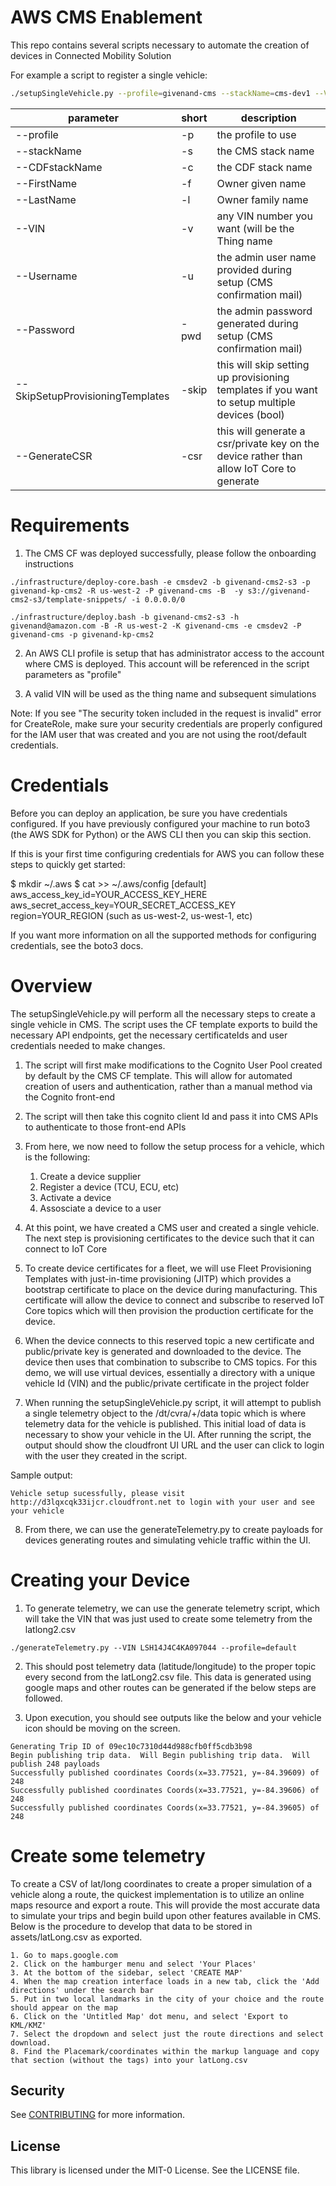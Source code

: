 # AWS CMS Enablement

This repo contains several scripts necessary to automate the creation of devices in Connected Mobility Solution

For example a script to register a single vehicle:
```bash
./setupSingleVehicle.py --profile=givenand-cms --stackName=cms-dev1 --VIN=LSH14J4C4LA046511 --FirstName=Test --LastName=User --Username=testCMSUser1 --Password=Testing1234 --CDFstackName cdf-core-development
```

| parameter      | short | description                                                           |
|----------------|-------|-----------------------------------------------------------------------|
| --profile      | -p    | the profile to use                                                    |
| --stackName    | -s    | the CMS stack name                                                    |
| --CDFstackName | -c    | the CDF stack name                                                    |
| --FirstName    | -f    | Owner given name                                                      |
| --LastName     | -l    | Owner family name                                                     |
| --VIN          | -v    | any VIN number you want (will be the Thing name                       |
| --Username     | -u    | the admin user name provided during setup (CMS confirmation mail)     |
| --Password     | -pwd  | the admin password generated during setup (CMS confirmation mail)     |
| --SkipSetupProvisioningTemplates     | -skip  | this will skip setting up provisioning templates if you want to setup multiple devices (bool)     |
| --GenerateCSR     | -csr  | this will generate a csr/private key on the device rather than allow IoT Core to generate     |

# Requirements

1. The CMS CF was deployed successfully, please follow the onboarding instructions

```
./infrastructure/deploy-core.bash -e cmsdev2 -b givenand-cms2-s3 -p givenand-kp-cms2 -R us-west-2 -P givenand-cms -B  -y s3://givenand-cms2-s3/template-snippets/ -i 0.0.0.0/0 

./infrastructure/deploy.bash -b givenand-cms2-s3 -h givenand@amazon.com -B -R us-west-2 -K givenand-cms -e cmsdev2 -P givenand-cms -p givenand-kp-cms2
```
2. An AWS CLI profile is setup that has administrator access to the account where CMS is deployed.  This account will be referenced in the script parameters as "profile"

3. A valid VIN will be used as the thing name and subsequent simulations

Note: If you see "The security token included in the request is invalid" error for CreateRole, make sure your security credentials are properly configured for the IAM user that was created and you are not using the root/default credentials.

# Credentials

Before you can deploy an application, be sure you have credentials configured. If you have previously configured your machine to run boto3 (the AWS SDK for Python) or the AWS CLI then you can skip this section.

If this is your first time configuring credentials for AWS you can follow these steps to quickly get started:

$ mkdir ~/.aws
$ cat >> ~/.aws/config
[default]
aws_access_key_id=YOUR_ACCESS_KEY_HERE
aws_secret_access_key=YOUR_SECRET_ACCESS_KEY
region=YOUR_REGION (such as us-west-2, us-west-1, etc)

If you want more information on all the supported methods for configuring credentials, see the boto3 docs.

# Overview

The setupSingleVehicle.py will perform all the necessary steps to create a single vehicle in CMS.  The script uses the CF template exports to build the necessary API endpoints, get the necessary certificateIds and user credentials needed to make changes.

1. The script will first make modifications to the Cognito User Pool created by default by the CMS CF template.  This will allow for automated creation of users and authentication, rather than a manual method via the Cognito front-end

2. The script will then take this cognito client Id and pass it into CMS APIs to authenticate to those front-end APIs

3. From here, we now need to follow the setup process for a vehicle, which is the following:
    1. Create a device supplier 
    2. Register a device (TCU, ECU, etc)
    3. Activate a device
    4. Assosciate a device to a user

4. At this point, we have created a CMS user and created a single vehicle.  The next step is provisioning certificates to the device such that it can connect to IoT Core

5. To create device certificates for a fleet, we will use Fleet Provisioning Templates with just-in-time provisioning (JITP) which provides a bootstrap certificate to place on the device during manufacturing.  This certificate will allow the device to connect and subscribe to reserved IoT Core topics which will then provision the production certificate for the device.

6. When the device connects to this reserved topic a new certificate and public/private key is generated and downloaded to the device.  The device then uses that combination to subscribe to CMS topics.  For this demo, we will use virtual devices, essentially a directory with a unique vehicle Id (VIN) and the public/private certificate in the project folder

7. When running the setupSingleVehicle.py script, it will attempt to publish a single telemetry object to the /dt/cvra/+/data topic which is where telemetry data for the vehicle is published.  This initial load of data is necessary to show your vehicle in the UI.  After running the script, the output should show the cloudfront UI URL and the user can click to login with the user they created in the script.

Sample output:
```
Vehicle setup sucessfully, please visit http://d3lqxcqk33ijcr.cloudfront.net to login with your user and see your vehicle
```

8. From there, we can use the generateTelemetry.py to create payloads for devices generating routes and simulating vehicle traffic within the UI.

# Creating your Device

1. To generate telemetry, we can use the generate telemetry script, which will take the VIN that was just used to create some telemetry from the latlong2.csv
```
./generateTelemetry.py --VIN LSH14J4C4KA097044 --profile=default
```
2. This should post telemetry data (latitude/longitude) to the proper topic every second from the latLong2.csv file.  This data is generated using google maps and other routes can be generated if the below steps are followed.

3. Upon execution, you should see outputs like the below and your vehicle icon should be moving on the screen.

```
Generating Trip ID of 09ec10c7310d44d988cfb0ff5cdb3b98                                                                            Begin publishing trip data.  Will Begin publishing trip data.  Will publish 248 payloads
Successfully published coordinates Coords(x=33.77521, y=-84.39609) of 248
Successfully published coordinates Coords(x=33.77521, y=-84.39606) of 248
Successfully published coordinates Coords(x=33.77521, y=-84.39605) of 248
```

# Create some telemetry

To create a CSV of lat/long coordinates to create a proper simulation of a vehicle along a route, the quickest implementation is to utilize an online maps resource and export a route.  This will provide the most accurate data to simulate your trips and begin build upon other features available in CMS.  Below is the procedure to develop that data to be stored in assets/latLong.csv as exported.

    1. Go to maps.google.com 
    2. Click on the hamburger menu and select 'Your Places'
    3. At the bottom of the sidebar, select 'CREATE MAP'
    4. When the map creation interface loads in a new tab, click the 'Add directions' under the search bar
    5. Put in two local landmarks in the city of your choice and the route should appear on the map
    6. Click on the 'Untitled Map' dot menu, and select 'Export to KML/KMZ'
    7. Select the dropdown and select just the route directions and select download.
    8. Find the Placemark/coordinates within the markup language and copy that section (without the tags) into your latLong.csv



## Security

See [CONTRIBUTING](CONTRIBUTING.md#security-issue-notifications) for more information.

## License

This library is licensed under the MIT-0 License. See the LICENSE file.

